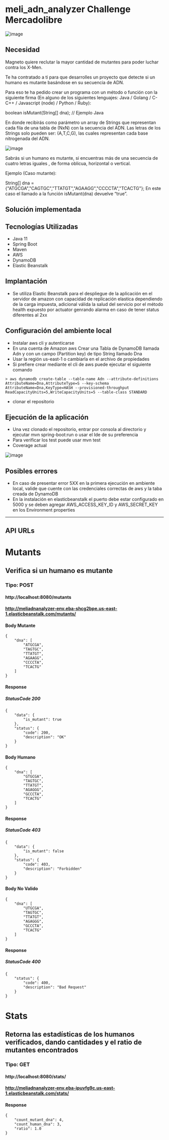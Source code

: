 # meli_adn_analyzer Challenge Mercadolibre

![image](https://user-images.githubusercontent.com/1218391/165114364-daa70bac-0588-4dfe-a30a-5d6aa2df4ab9.png)

## __Necesidad__
Magneto quiere reclutar la mayor cantidad de mutantes para poder luchar contra los X-Men.

Te ha contratado a ti para que desarrolles un proyecto que detecte si un humano es mutante basándose en su secuencia de ADN.

Para eso te ha pedido crear un programa con un método o función con la siguiente firma (En alguno de los siguientes lenguajes: Java / Golang / C-C++ / Javascript (node) / Python / Ruby):

boolean isMutant(String[] dna); // Ejemplo Java

En donde recibirás como parámetro un array de Strings que representan cada fila de una tabla de (NxN) con la secuencia del ADN. Las letras de los Strings solo pueden ser: (A,T,C,G), las cuales representan cada base nitrogenada del ADN.

![image](https://user-images.githubusercontent.com/1218391/165114043-2ad06caf-6a6a-4703-9e8a-00e746acfa5d.png)

Sabrás si un humano es mutante, si encuentras más de una secuencia de cuatro letras iguales , de forma oblicua, horizontal o vertical.

Ejemplo (Caso mutante):

String[] dna = {"ATGCGA","CAGTGC","TTATGT","AGAAGG","CCCCTA","TCACTG"}; En este caso el llamado a la función isMutant(dna) devuelve “true”.


## __Solución implementada__

## __Tecnologías Utilizadas__
- Java 11
- Spring Boot
- Maven
- AWS
- DynamoDB
- Elastic Beanstalk

## __Implantación__

- Se utiliza Elastic Beanstalk para el despliegue de la aplicación en el servidor de amazon con capacidad de replicación elastica dependiendo de la carga impuesta, adicional válida la salud del servicio por el método health expuesto por actuator genrando alarma en caso de tener status diferentes al 2xx

## __Configuración del ambiente local__
- Instalar aws cli y autenticarse
- En una cuenta de Amazon aws Crear una Tabla de DynamoDB llamada Adn y con un campo (Partition key) de tipo String llamado Dna
- Usar la región us-east-1 o cambiarla en el archivo de propiedades
- Si prefiere crear mediante el cli de aws puede ejecutar el siguiente comando
```
> aws dynamodb create-table --table-name Adn --attribute-definitions AttributeName=Dna,AttributeType=S --key-schema AttributeName=Dna,KeyType=HASH --provisioned-throughput ReadCapacityUnits=5,WriteCapacityUnits=5 --table-class STANDARD
```
- clonar el repositorio 

## __Ejecución de la aplicación__
- Una vez clonado el repositorio, entrar por consola al directorio y ejecutar mvn spring-boot:run o usar el Ide de su preferencia
- Para verificar los test puede usar mvn test
- Coverage actual

![image](https://user-images.githubusercontent.com/1218391/165122867-54191728-340c-43d2-8f0e-7fe85ada16f5.png)

## __Posibles errores__

- En caso de presentar error 5XX en la primera ejecución en ambiente local, valide que cuente con las credenciales correctas de aws y la taba creada de DynamoDB
- En la instalación en elasticbeanstalk el puerto debe estar configurado en 5000 y se deben agregar AWS_ACCESS_KEY_ID y AWS_SECRET_KEY en los Environment properties
---

## __API URLs__
# Mutants 
## Verifica si un humano es mutante
### Tipo: POST
#### http://localhost:8080/mutants
#### http://meliadnanalyzer-env.eba-shcg2bpe.us-east-1.elasticbeanstalk.com/mutants/

#### Body Mutante
```
{
    "dna": [
        "ATGCGA",
        "TAGTGC",
        "TTATGT",
        "AGAAGG",
        "CCCCTA",
        "TCACTG"
    ]
}
```
#### Response
##### StatusCode 200
``` 
{
    "data": {
        "is_mutant": true
    },
    "status": {
        "code": 200,
        "description": "OK"
    }
} 
```

#### Body Humano
```
{
    "dna": [
        "GTGCGA",
        "TAGTGC",
        "TTATGT",
        "AGAGGG",
        "GCCCTA",
        "TCACTG"
    ]
}
```
#### Response
##### StatusCode 403
``` 
{
    "data": {
        "is_mutant": false
    },
    "status": {
        "code": 403,
        "description": "Forbidden"
    }
}
```

#### Body No Valido
```
{
    "dna": [
        "UTGCGA",
        "TAGTGC",
        "TTATGT",
        "AGAGGG",
        "GCCCTA",
        "TCACTG"
    ]
}
```
#### Response
##### StatusCode 400
``` 
{
    "status": {
        "code": 400,
        "description": "Bad Request"
    }
}
```

# Stats
## Retorna las estadísticas de los humanos verificados, dando cantidades y el ratio de mutantes encontrados
### Tipo: GET
#### http://localhost:8080/stats/
#### http://meliadnanalyzer-env.eba-ipuvfg9c.us-east-1.elasticbeanstalk.com/stats/

#### Response
``` 
{
    "count_mutant_dna": 4,
    "count_human_dna": 3,
    "ratio": 1.0
}
